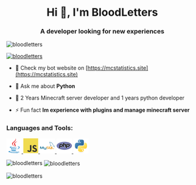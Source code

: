 <h1 align="center">Hi 👋, I'm BloodLetters</h1>
<h3 align="center">A developer looking for new experiences</h3>

<p align="left"> <img src="https://komarev.com/ghpvc/?username=bloodletters&label=Profile%20views&color=0e75b6&style=flat" alt="bloodletters" /> </p>

<p align="left"> <a href="https://github.com/ryo-ma/github-profile-trophy"><img src="https://github-profile-trophy.vercel.app/?username=bloodletters" alt="bloodletters" /></a> </p>

- 📝 Check my bot website on [https://mcstatistics.site](https://mcstatistics.site)

- 💬 Ask me about **Python**

- 📄 2 Years Minecraft server developer and 1 years python developer

- ⚡ Fun fact **Im experience with plugins and manage minecraft server**

<h3 align="left">Languages and Tools:</h3>
<p align="left"> <a href="https://www.java.com" target="_blank" rel="noreferrer"> <img src="https://raw.githubusercontent.com/devicons/devicon/master/icons/java/java-original.svg" alt="java" width="40" height="40"/> </a> <a href="https://developer.mozilla.org/en-US/docs/Web/JavaScript" target="_blank" rel="noreferrer"> <img src="https://raw.githubusercontent.com/devicons/devicon/master/icons/javascript/javascript-original.svg" alt="javascript" width="40" height="40"/> </a> <a href="https://www.mysql.com/" target="_blank" rel="noreferrer"> <img src="https://raw.githubusercontent.com/devicons/devicon/master/icons/mysql/mysql-original-wordmark.svg" alt="mysql" width="40" height="40"/> </a> <a href="https://www.php.net" target="_blank" rel="noreferrer"> <img src="https://raw.githubusercontent.com/devicons/devicon/master/icons/php/php-original.svg" alt="php" width="40" height="40"/> </a> <a href="https://www.python.org" target="_blank" rel="noreferrer"> <img src="https://raw.githubusercontent.com/devicons/devicon/master/icons/python/python-original.svg" alt="python" width="40" height="40"/> </a> </p>

<p><img align="left" src="https://github-readme-stats.vercel.app/api/top-langs?username=bloodletters&show_icons=true&locale=en&layout=compact" alt="bloodletters" /></p>

<p>&nbsp;<img align="center" src="https://github-readme-stats.vercel.app/api?username=bloodletters&show_icons=true&locale=en" alt="bloodletters" /></p>

<p><img align="center" src="https://github-readme-streak-stats.herokuapp.com/?user=bloodletters&" alt="bloodletters" /></p>
